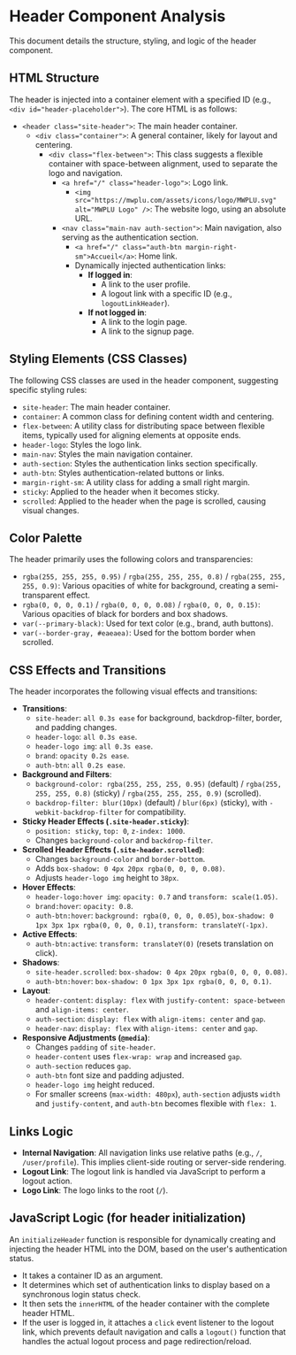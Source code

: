 # Header Component Analysis

This document details the structure, styling, and logic of the header component.

## HTML Structure

The header is injected into a container element with a specified ID (e.g., `<div id="header-placeholder">`). The core HTML is as follows:

*   `<header class="site-header">`: The main header container.
    *   `<div class="container">`: A general container, likely for layout and centering.
        *   `<div class="flex-between">`: This class suggests a flexible container with space-between alignment, used to separate the logo and navigation.
            *   `<a href="/" class="header-logo">`: Logo link.
                *   `<img src="https://mwplu.com/assets/icons/logo/MWPLU.svg" alt="MWPLU Logo" />`: The website logo, using an absolute URL.
            *   `<nav class="main-nav auth-section">`: Main navigation, also serving as the authentication section.
                *   `<a href="/" class="auth-btn margin-right-sm">Accueil</a>`: Home link.
                *   Dynamically injected authentication links:
                    *   **If logged in**:
                        *   A link to the user profile.
                        *   A logout link with a specific ID (e.g., `logoutLinkHeader`).
                    *   **If not logged in**:
                        *   A link to the login page.
                        *   A link to the signup page.

## Styling Elements (CSS Classes)

The following CSS classes are used in the header component, suggesting specific styling rules:

*   `site-header`: The main header container.
*   `container`: A common class for defining content width and centering.
*   `flex-between`: A utility class for distributing space between flexible items, typically used for aligning elements at opposite ends.
*   `header-logo`: Styles the logo link.
*   `main-nav`: Styles the main navigation container.
*   `auth-section`: Styles the authentication links section specifically.
*   `auth-btn`: Styles authentication-related buttons or links.
*   `margin-right-sm`: A utility class for adding a small right margin.
*   `sticky`: Applied to the header when it becomes sticky.
*   `scrolled`: Applied to the header when the page is scrolled, causing visual changes.

## Color Palette

The header primarily uses the following colors and transparencies:

*   `rgba(255, 255, 255, 0.95)` / `rgba(255, 255, 255, 0.8)` / `rgba(255, 255, 255, 0.9)`: Various opacities of white for background, creating a semi-transparent effect.
*   `rgba(0, 0, 0, 0.1)` / `rgba(0, 0, 0, 0.08)` / `rgba(0, 0, 0, 0.15)`: Various opacities of black for borders and box shadows.
*   `var(--primary-black)`: Used for text color (e.g., brand, auth buttons).
*   `var(--border-gray, #eaeaea)`: Used for the bottom border when scrolled.

## CSS Effects and Transitions

The header incorporates the following visual effects and transitions:

*   **Transitions**:
    *   `site-header`: `all 0.3s ease` for background, backdrop-filter, border, and padding changes.
    *   `header-logo`: `all 0.3s ease`.
    *   `header-logo img`: `all 0.3s ease`.
    *   `brand`: `opacity 0.2s ease`.
    *   `auth-btn`: `all 0.2s ease`.
*   **Background and Filters**:
    *   `background-color: rgba(255, 255, 255, 0.95)` (default) / `rgba(255, 255, 255, 0.8)` (sticky) / `rgba(255, 255, 255, 0.9)` (scrolled).
    *   `backdrop-filter: blur(10px)` (default) / `blur(6px)` (sticky), with `-webkit-backdrop-filter` for compatibility.
*   **Sticky Header Effects (`.site-header.sticky`)**:
    *   `position: sticky`, `top: 0`, `z-index: 1000`.
    *   Changes `background-color` and `backdrop-filter`.
*   **Scrolled Header Effects (`.site-header.scrolled`)**:
    *   Changes `background-color` and `border-bottom`.
    *   Adds `box-shadow: 0 4px 20px rgba(0, 0, 0, 0.08)`.
    *   Adjusts `header-logo img` height to `38px`.
*   **Hover Effects**:
    *   `header-logo:hover img`: `opacity: 0.7` and `transform: scale(1.05)`.
    *   `brand:hover`: `opacity: 0.8`.
    *   `auth-btn:hover`: `background: rgba(0, 0, 0, 0.05)`, `box-shadow: 0 1px 3px 1px rgba(0, 0, 0, 0.1)`, `transform: translateY(-1px)`.
*   **Active Effects**:
    *   `auth-btn:active`: `transform: translateY(0)` (resets translation on click).
*   **Shadows**:
    *   `site-header.scrolled`: `box-shadow: 0 4px 20px rgba(0, 0, 0, 0.08)`.
    *   `auth-btn:hover`: `box-shadow: 0 1px 3px 1px rgba(0, 0, 0, 0.1)`.
*   **Layout**:
    *   `header-content`: `display: flex` with `justify-content: space-between` and `align-items: center`.
    *   `auth-section`: `display: flex` with `align-items: center` and `gap`.
    *   `header-nav`: `display: flex` with `align-items: center` and `gap`.
*   **Responsive Adjustments (`@media`)**:
    *   Changes `padding` of `site-header`.
    *   `header-content` uses `flex-wrap: wrap` and increased `gap`.
    *   `auth-section` reduces `gap`.
    *   `auth-btn` font size and padding adjusted.
    *   `header-logo img` height reduced.
    *   For smaller screens (`max-width: 480px`), `auth-section` adjusts `width` and `justify-content`, and `auth-btn` becomes flexible with `flex: 1`.

## Links Logic

*   **Internal Navigation**: All navigation links use relative paths (e.g., `/`, `/user/profile`). This implies client-side routing or server-side rendering.
*   **Logout Link**: The logout link is handled via JavaScript to perform a logout action.
*   **Logo Link**: The logo links to the root (`/`).

## JavaScript Logic (for header initialization)

An `initializeHeader` function is responsible for dynamically creating and injecting the header HTML into the DOM, based on the user's authentication status.

*   It takes a container ID as an argument.
*   It determines which set of authentication links to display based on a synchronous login status check.
*   It then sets the `innerHTML` of the header container with the complete header HTML.
*   If the user is logged in, it attaches a `click` event listener to the logout link, which prevents default navigation and calls a `logout()` function that handles the actual logout process and page redirection/reload. 